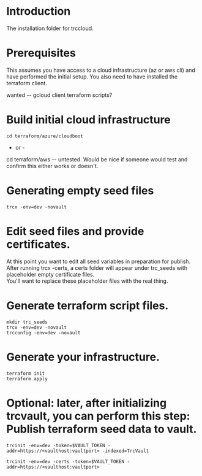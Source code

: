 # Introduction 
The installation folder for trccloud.

# Prerequisites
This assumes you have access to a cloud infrastructure (az or aws cli) and have performed the
initial setup.  You also need to have installed the terraform client.

wanted -- gcloud client terraform scripts?

# Build initial cloud infrastructure
```
cd terraform/azure/cloudboot
```
- or -  

cd terraform/aws -- untested.  Would be nice if someone would test and confirm this either works or doesn't.  

# Generating empty seed files
```
trcx -env=dev -novault
```

# Edit seed files and provide certificates.
At this point you want to edit all seed variables in preparation for publish.  
After running trcx -certs, a certs folder will appear under trc_seeds with placeholder empty certificate files.  
You'll want to replace these placeholder files with the real thing.  

# Generate terraform script files.
```
mkdir trc_seeds
trcx -env=dev -novault
trcconfig -env=dev -novault
```

# Generate your infrastructure.
```
terraform init
terraform apply
```

# Optional: later, after initializing trcvault, you can perform this step: Publish terraform seed data to vault.
```
trcinit -env=dev -token=$VAULT_TOKEN -addr=https://<vaulthost:vaultport> -indexed=TrcVault
```

```
trcinit -env=dev -certs -token=$VAULT_TOKEN -addr=https://<vaulthost:vaultport>
```

